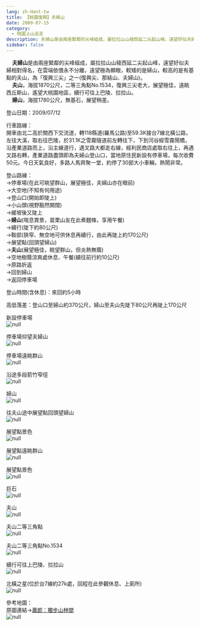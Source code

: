 ```yaml
---
lang: zh-Hant-tw
title: 【桃園復興】夫婦山
date: 2009-07-15
category: 
  - 桃園上山走走
description: 夫婦山是由兩座緊鄰的尖峰組成，屬拉拉山山稜西延二尖起山峰，遠望好似夫婦相對得名，在雲端依偎永不分離，遠望極為顯眼，較矮的是婦山，較高的是有基點的夫山，為「復興三尖」之一(復興尖、那結山、夫婦山)。 夫山，海拔1870公尺，二等三角點No.1534，復興三尖老大，展望極佳，遠眺西丘斯山，遙望大桃園地區，續行可往上巴陵、拉拉山。 婦山，海拔1780公尺，無基石，展望稍差。
sidebar: false
---
```


    **夫婦山**是由兩座緊鄰的尖峰組成，屬拉拉山山稜西延二尖起山峰，遠望好似夫婦相對得名，在雲端依偎永不分離，遠望極為顯眼，較矮的是婦山，較高的是有基點的夫山，為「復興三尖」之一(復興尖、那結山、夫婦山)。  
    **夫山**，海拔1870公尺，二等三角點No.1534，復興三尖老大，展望極佳，遠眺西丘斯山，遙望大桃園地區，續行可往上巴陵、拉拉山。  
    **婦山**，海拔1780公尺，無基石，展望稍差。

登山日期：2009/07/12

行車路線：  
開車由北二高於關西下交流道，轉118縣道(羅馬公路)至59.3K接台7線北橫公路，左往大溪，取右往巴陵，於31.1K之雪霧隧道前左轉往下，下到河谷經雪霧鬧橋，沿產業道路而上，沿主線道行，遇叉路大都走右線，經利民商店處取右往上，再遇叉路右轉，產業道路盡頭即為夫婦山登山口，當地原住民新設有停車場，每次收費50元。今日天氣良好，多路人馬齊聚一堂，約停了30部大小車輛，熱鬧非常。

登山路線：  
→停車場(在此可眺望群山，展望極佳，夫婦山亦在眼前)  
→大空地(不知有何用途)  
→登山口(開始即陡上)  
→小山頭(視野豁然開闊)  
→緩坡後又陡上  
→**婦山**(喘息賞景，苗栗山友在此煮麵條，享用午餐)  
→續行(陡下約80公尺)  
→鞍部(狹窄、無空地可供休息再續行，由此再陡上約170公尺)  
→展望點(回頭望婦山)  
→**夫山**(展望極佳，眺望群山，但炎熱無蔭)  
→空地樹蔭涼爽處休息、午餐(續往前行約10公尺)  
→原路折返  
→回到婦山  
→返回停車場

登山時間(含休息)：來回約5小時

高低落差：登山口至婦山約370公尺，婦山至夫山先陡下80公尺再陡上170公尺

新設停車場  
![null](image/128484747_l.jpg)

停車場仰望夫婦山  
![null](image/128484795_l.jpg)

停車場遠眺群山  
![null](image/128484844_l.jpg)

沿途多段箭竹窄徑  
![null](image/128484850_l.jpg)

婦山  
![null](image/128484941_l.jpg)

往夫山途中展望點回頭望婦山  
![null](image/128484946_l.jpg)

展望點景色  
![null](image/128484953_l.jpg)

展望點遠眺群山  
![null](image/128484961_l.jpg)

展望點景色  
![null](image/128484968_l.jpg)

巨石  
![null](image/128484976_l.jpg)

夫山  
![null](image/128484979_l.jpg)

夫山二等三角點  
![null](image/128484989_l.jpg)

夫山二等三角點No.1534  
![null](image/128484997_l.jpg)

續行可往上巴陵、拉拉山  
![null](image/128485005_l.jpg)

北橫之星(位於台7線約27k處，回程在此參觀休息、上廁所)  
![null](image/128485008_l.jpg)

參考地圖：  
原圖連結→[蕭郎：獨步山林間](http://www.yougoipay.com/kenny/w679/index.htm)  
![null](image/128485129_l.jpg)